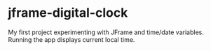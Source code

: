 # jframe-digital-clock
My first project experimenting with JFrame and time/date variables. Running the app displays current local time.
